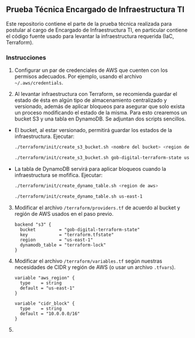 ## Prueba Técnica Encargado de Infraestructura TI

Este repositorio contiene el parte de la prueba técnica realizada para postular al cargo de Encargado de Infraestructura TI, en particular contiene el código fuente usado para levantar la infraestructura requerida (IaC, Terraform).

### Instrucciones

1. Configurar un par de credenciales de AWS que cuenten con los permisos adecuados. Por ejemplo, usando el archivo `~/.aws/credentials`.

2. Al levantar infraestructura con Terraform, se recomienda guardar el estado de ésta en algún tipo de almacenamiento centralizado y versionado, además de aplicar bloqueos para asegurar que solo exista un proceso modificando el estado de la misma. Para esto crearemos un bucket S3 y una tabla en DynamoDB. Se adjuntan dos scripts sencillos.

  - El bucket, al estar versionado, permitirá guardar los estados de la infraestructura. Ejecutar:
    ```bash
    ./terraform/init/create_s3_bucket.sh <nombre del bucket> <region de aws>

    ./terraform/init/create_s3_bucket.sh gob-digital-terraform-state us-east-1
    ```

  - La tabla de DynamoDB servirá para aplicar bloqueos cuando la infraestructura se mofifica. Ejecutar:
    ```bash
    ./terraform/init/create_dynamo_table.sh <region de aws>

    ./terraform/init/create_dynamo_table.sh us-east-1
    ```

3. Modificar el archivo `/terraform/providers.tf` de acuerdo al bucket y región de AWS usados en el paso previo.
    ```
    backend "s3" {
      bucket         = "gob-digital-terraform-state"
      key            = "terraform.tfstate"
      region         = "us-east-1"
      dynamodb_table = "terraform-lock"
    }
    ```

4. Modificar el archivo `/terraform/variables.tf` según nuestras necesidades de CIDR y región de AWS (o usar un archivo `.tfvars`).
    ```
    variable "aws_region" {
      type    = string
      default = "us-east-1"
    }

    variable "cidr_block" {
      type    = string
      default = "10.0.0.0/16"
    }
    ```

5. 